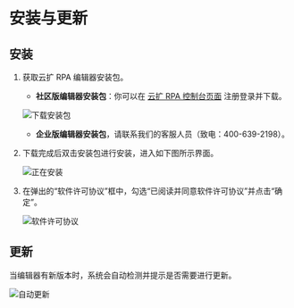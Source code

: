 # 安装与更新

## 安装

1. 获取云扩 RPA 编辑器安装包。

   - **社区版编辑器安装包**：你可以在 [云扩 RPA 控制台页面](https://console.encoo.com/#/user/register) 注册登录并下载。

    ![下载安装包](https://docimages.blob.core.chinacloudapi.cn/images/Studio/downloadstudio20210528.png)

   - **企业版编辑器安装包**，请联系我们的客服人员（致电：400-639-2198）。

2. 下载完成后双击安装包进行安装，进入如下图所示界面。
  
    ![正在安装](https://docimages.blob.core.chinacloudapi.cn/images/Studio/studioinstalling20210528.png)

3. 在弹出的“软件许可协议”框中，勾选“已阅读并同意软件许可协议”并点击“确定”。

    ![软件许可协议](https://docimages.blob.core.chinacloudapi.cn/images/Studio/studiolicense20210528.png)

## 更新

当编辑器有新版本时，系统会自动检测并提示是否需要进行更新。
  
![自动更新](https://docimages.blob.core.chinacloudapi.cn/images/Studio/autoupdate20210528.png)
